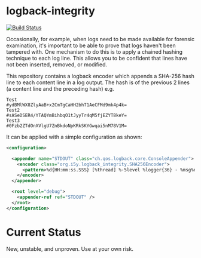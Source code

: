 logback-integrity
=================

[![Build Status](https://travis-ci.org/davidillsley/logback-integrity.png?branch=master)](https://travis-ci.org/davidillsley/logback-integrity)

Occasionally, for example, when logs need to be made available for forensic examination, it's important to be able to prove that logs haven't been tampered with. One mechanism to do this is to apply a chained hashing technique to each log line. This allows you to be confident that lines have not been inserted, removed, or modified.

This repository contains a logback encoder which appends a SHA-256 hash line to each content line in a log output. The hash is of the previous 2 lines (a content line and the preceding hash) e.g. 

```
Test
#ydBMlWX8ZlyAaB+x2CmTgCaHH2bhT1AeCFMd9mk4p4k=
Test2
#sASeDSER4/YTAQYmBihbqO1tJyyTr4qM5fjEZYT8keY=
Test3
#0Fzb2ZTdOnXVlgU7ZnBkdoNpKRkSKYGwqai5nM78V1M=
```

It can be applied with a simple configuration as shown:

```xml
<configuration>

  <appender name="STDOUT" class="ch.qos.logback.core.ConsoleAppender">
    <encoder class="org.i5y.logback_integrity.SHA256Encoder">
      <pattern>%d{HH:mm:ss.SSS} [%thread] %-5level %logger{36} - %msg%n</pattern>
    </encoder>
  </appender>

  <root level="debug">
    <appender-ref ref="STDOUT" />
  </root>
</configuration>
```

Current Status
===
New, unstable, and unproven. Use at your own risk.
